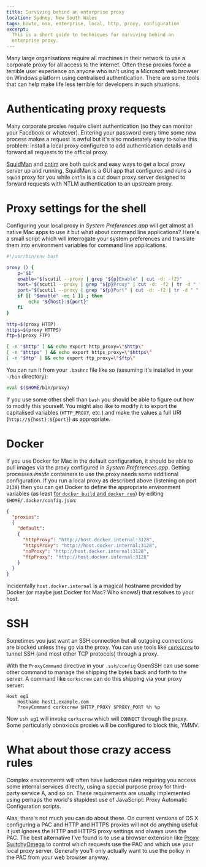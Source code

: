 ```yaml
---
title: Surviving behind an enterprise proxy
location: Sydney, New South Wales
tags: howto, osx, enterprise, local, http, proxy, configuration
excerpt:
  This is a short guide to techniques for surviving behind an
  enterprise proxy.
---
```


Many large organisations require all machines in their network to use a
corporate proxy for all access to the internet. Often these proxies
force a terrible user experience on anyone who isn't using a Microsoft
web browser on Windows platform using centralised authentication. There
are some tools that can help make life less terrible for developers in
such situations.

Authenticating proxy requests
=============================

Many corporate proxies require client authentication (so they can
monitor your Facebook or whatever). Entering your password every time
some new process makes a request is awful but it's also moderately easy
to solve this problem: install a local proxy configured to add
authentication details and forward all requests to the official proxy.

[SquidMan][1] and [cntlm][2] are both quick and easy ways to get a local
proxy server up and running. SquidMan is a GUI app that configures and
runs a `squid` proxy for you while `cntlm` is a cut down proxy server
designed to forward requests with NTLM authentication to an upstream
proxy.

[1]: http://squidman.net/squidman/
[2]: http://cntlm.sourceforge.net/

Proxy settings for the shell
============================

Configuring your local proxy in *System Preferences.app* will get almost
all native Mac apps to use it but what about command line applications?
Here's a small script which will interrogate your system preferences and
translate them into environment variables for command line applications.

```.bash
#!/usr/bin/env bash

proxy () {
    p="$1"
    enable="$(scutil --proxy | grep "${p}Enable" | cut -d: -f2)"
    host="$(scutil --proxy | grep "${p}Proxy" | cut -d: -f2 | tr -d " ")"
    port="$(scutil --proxy | grep "${p}Port" | cut -d: -f2 | tr -d " ")"
    if [[ "$enable" -eq 1 ]] ; then
        echo "${host}:${port}"
    fi
}

http=$(proxy HTTP)
https=$(proxy HTTPS)
ftp=$(proxy FTP)

[ -n "$http" ] && echo export http_proxy=\"$http\"
[ -n "$https" ] && echo export https_proxy=\"$https\"
[ -n "$ftp" ] && echo export ftp_proxy=\"$ftp\"
```

You can run it from your `.bashrc` file like so (assuming it's installed
in your `~/bin` directory):

```.bash
eval $($HOME/bin/proxy)
```

If you use some other shell than `bash` you should be able to figure out
how to modify this yourself. You might also like to modify it to export
the capitalised variables (`HTTP_PROXY`, etc.) and make the values a
full URI (`http://${host}:${port}`) as appropriate.

Docker
======

If you use Docker for Mac in the default configuration, it should be
able to pull images via the proxy configured in *System
Preferences.app*. Getting processes *inside* containers to use the proxy
needs some additional configuration. If you run a local proxy as
described above (listening on port `2138`) then you can get Docker to
define the appropriate environment variables (as least [for `docker
build` and `docker run`][9]) by editing `$HOME/.docker/config.json`:

[9]: https://github.com/docker/for-mac/issues/2320#issuecomment-354887432

```.json
{
  "proxies":
  {
    "default":
    {
      "httpProxy": "http://host.docker.internal:3128",
      "httpsProxy": "http://host.docker.internal:3128",
      "noProxy": "http://host.docker.internal:3128",
      "ftpProxy": "http://host.docker.internal:3128"
    }
  }
}
```

Incidentally `host.docker.internal` is a magical hostname provided by
Docker (or maybe just Docker for Mac? Who knows!) that resolves to your
host.

SSH
===

Sometimes you just want an SSH connection but all outgoing connections
are blocked unless they go via the proxy. You can use tools like
[`corkscrew`][3] to tunnel SSH (and most other TCP protocols) through a
proxy.

[3]: https://github.com/bryanpkc/corkscrew

With the `ProxyCommand` directive in your `.ssh/config` OpenSSH can use
some other command to manage the shipping the bytes back and forth to
the server. A command like `corkscrew` can do this shipping via your
proxy server:

````
Host eg1
    Hostname host1.example.com
    ProxyCommand corkscrew $HTTP_PROXY $PROXY_PORT %h %p
````

Now `ssh eg1` will invoke `corkscrew` which will `CONNECT` through the
proxy. Some particularly obnoxious proxies will be configured to block
this, YMMV.

What about those crazy access rules
===================================

Complex environments will often have ludicrous rules requiring you
access some internal services directly, using a special purpose proxy
for third-party service A, and so on. These requirements are usually
implemented using perhaps the world's stupidest use of JavaScript:
Proxy Automatic Configuration scripts.

Alas, there's not much you can do about these. On current versions of OS
X configuring a PAC and HTTP and HTTPS proxies will not do anything
useful: it just ignores the HTTP and HTTPS proxy settings and always
uses the PAC. The best alternative I've found is to use a browser
extension like [Proxy SwitchyOmega][4] to control which requests use the
PAC and which use your local proxy server. Generally you'll only
actually want to use the policy in the PAC from your web browser anyway.

[4]: https://chrome.google.com/webstore/detail/proxy-switchyomega/padekgcemlokbadohgkifijomclgjgif?hl=en
